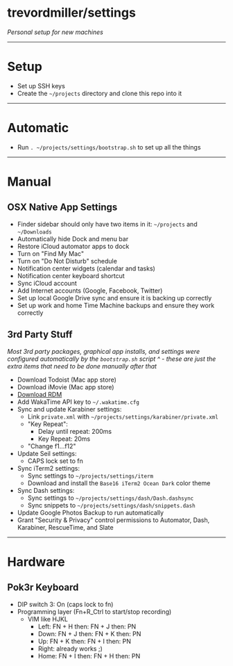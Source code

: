 # trevordmiller/settings

_Personal setup for new machines_

---

# Setup

- Set up SSH keys
- Create the `~/projects` directory and clone this repo into it

---

# Automatic

- Run `. ~/projects/settings/bootstrap.sh` to set up all the things

---

# Manual

## OSX Native App Settings

- Finder sidebar should only have two items in it: `~/projects` and `~/Downloads`
- Automatically hide Dock and menu bar
- Restore iCloud automator apps to dock
- Turn on "Find My Mac"
- Turn on "Do Not Disturb" schedule
- Notification center widgets (calendar and tasks)
- Notification center keyboard shortcut
- Sync iCloud account
- Add Internet accounts (Google, Facebook, Twitter)
- Set up local Google Drive sync and ensure it is backing up correctly
- Set up work and home Time Machine backups and ensure they work correctly

## 3rd Party Stuff

_Most 3rd party packages, graphical app installs, and settings were configured automatically by the `bootstrap.sh` script ^ - these are just the extra items that need to be done manually after that_

- Download Todoist (Mac app store)
- Download iMovie (Mac app store)
- [Download RDM](http://cl.ly/2A441v222i33/download/RDM.tar.gz)
- Add WakaTime API key to `~/.wakatime.cfg`
- Sync and update Karabiner settings:
    - Link `private.xml` with `~/projects/settings/karabiner/private.xml`
    - "Key Repeat":
        - Delay until repeat: 200ms
        - Key Repeat: 20ms
    - "Change f1...f12"
- Update Seil settings:
  - CAPS lock set to fn
- Sync iTerm2 settings:
  - Sync settings to `~/projects/settings/iterm`
  - Download and install the `Base16 iTerm2 Ocean Dark` color theme
- Sync Dash settings:
  - Sync settings to `~/projects/settings/dash/Dash.dashsync`
  - Sync snippets to `~/projects/settings/dash/snippets.dash`
- Update Google Photos Backup to run automatically
- Grant "Security & Privacy" control permissions to Automator, Dash, Karabiner, RescueTime, and Slate

---

# Hardware

## Pok3r Keyboard

- DIP switch 3: On (caps lock to fn)
- Programming layer (Fn+R_Ctrl to start/stop recording)
  - VIM like HJKL
    - Left: FN + H then: FN + J then: PN
    - Down: FN + J then: FN + K then: PN
    - Up: FN + K then: FN + I then: PN
    - Right: already works ;)
    - Home: FN + I then: FN + H then: PN
